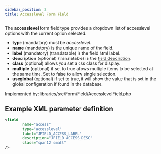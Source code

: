 ```yaml
---
sidebar_position: 2
title: Accesslevel Form Field
---
```


The **accesslevel** form field type provides a dropdown list of accesslevel options with the current option selected. 

- **type** (mandatory) must be *accesslevel*.
- **name** (mandatory) is the unique name of the field.
- **label** (mandatory) (translatable) is the field html label.
- **description** (optional) (translatable) is the [field description](../standard-form-field-attributes.md#description).
- **class** (optional) allows you set a css class for display.
- **multiple** (optional) if set to true allows multiple items to be selected at the same time. Set to false to allow single selection.
- **useglobal** (optional) if set to true, it will show the value that is set in the global configuration if found in the database.

Implemented by: libraries/src/Form/Field/AccesslevelField.php

## Example XML parameter definition

```xml
<field
        name="access"
        type="accesslevel"
        label="JFIELD_ACCESS_LABEL"
        description="JFIELD_ACCESS_DESC"
        class="span12 small" 
/>
```